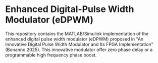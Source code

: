 # Enhanced Digital-Pulse Width Modulator (eDPWM)
This repository contains the MATLAB/Simulink implementation of the enhanced digital pulse width modulator (eDPWM) proposed in "An Innovative Digital Pulse Width Modulator and Its FPGA Implementation" (Bonanno 2025). This innovative modulator offer zero phase delay or a programmable high frequency phase boost.
